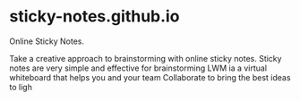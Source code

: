 # sticky-notes.github.io
Online Sticky Notes.


 Take a creative approach to brainstorming with online sticky notes. Sticky notes are very simple and effective for brainstorming
 LWM ia a virtual whiteboard that helps you and your team Collaborate to bring the best ideas to ligh
